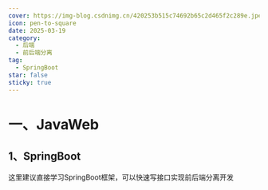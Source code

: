 ```yaml
---
cover: https://img-blog.csdnimg.cn/420253b515c74692b65c2d465f2c289e.jpeg
icon: pen-to-square
date: 2025-03-19
category:
  - 后端
  - 前后端分离
tag:
  - SpringBoot
star: false
sticky: true
---
```


# 一、JavaWeb

## 1、SpringBoot

这里建议直接学习SpringBoot框架，可以快速写接口实现前后端分离开发

